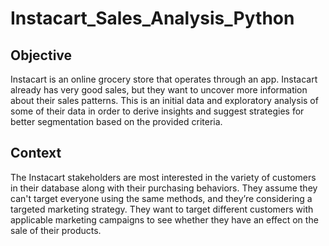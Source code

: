 # Instacart_Sales_Analysis_Python

## Objective 
Instacart is an online grocery store that operates through an app. Instacart already has very good sales, but they want to uncover more information about their sales patterns. This is an initial data and exploratory analysis of some of their data in order to derive insights and suggest strategies for better segmentation based on the provided criteria.

## Context
The Instacart stakeholders are most interested in the variety of customers in their database along with their purchasing behaviors. They assume they can't target everyone using the same methods, and they’re considering a targeted marketing strategy. They want to target different customers with applicable marketing campaigns to see whether they have an effect on the sale of their products.

